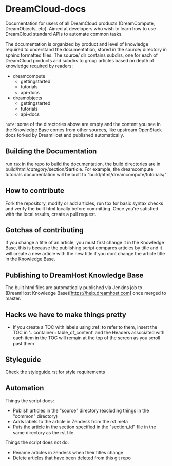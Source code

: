 # DreamCloud-docs
Documentation for users of all DreamCloud products (DreamCompute,
DreamObjects, etc). Aimed at developers who wish to learn how to use
DreamCloud standard APIs to automate common tasks.

The documentation is organized by product and level of knowledge
required to understand the documentation, stored in the source/
directory in sphinx formatted files. The source/ dir contains subdirs,
one for each of DreamCloud products and subdirs to group articles
based on depth of knowledge required by readers:

 - dreamcompute
   - gettingstarted
   - tutorials
   - api-docs
 - dreamobjects
   - gettingstarted
   - tutorials
   - api-docs

 ```note```: some of the directories above are empty and the content
you see in the Knowledge Base comes from other sources, like upstream
OpenStack docs forked by DreamHost and published automatically.

Building the Documentation
--------------------------

run `tox` in the repo to build the documentation, the build
directories are in build/html/$category/$section/$article. For
example, the dreamcompute tutorials documentation will be built to
"build/html/dreamcompute/tutorials/"

How to contribute
-----------------

Fork the repository, modify or add articles, run tox for basic syntax
checks and verify the built html locally before committing. Once
you're satisfied with the local results, create a pull request.

Gotchas of contributing
-----------------------

If you change a title of an article, you must first change it in the Knowledge
Base, this is because the publishing script compares articles by title and it
will create a new article with the new title if you dont change the article
title in the Knowledge Base.

Publishing to DreamHost Knowledge Base
--------------------------------------

The built html files are automatically published via Jenkins job to
(DreamHost Knowledge Base)[https://help.dreamhost.com] once merged
to master.

Hacks we have to make things pretty
-----------------------------------

 - If you create a TOC with labels using :ref: to refer to them, insert the
   TOC in '.. container:: table_of_content' and the Headers associated with
   each item in the TOC will remain at the top of the screen as you scroll past
   them

Styleguide
----------

Check the styleguide.rst for style requirements

Automation
----------

Things the script does:
 - Publish articles in the "source" directory (excluding things in the
    "common" directory)
 - Adds labels to the article in Zendesk from the rst meta
 - Puts the article in the section specified in the "section_id" file in the
    same directory as the rst file

Things the script does not do:
 - Rename articles in zendesk when their titles change
 - Delete articles that have been deleted from this git repo
